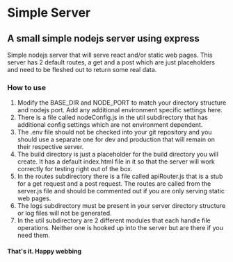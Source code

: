 # Simple Server

## A small simple nodejs server using express

Simple nodejs server that will serve react and/or static web pages.
This server has 2 default routes, a get and a post which are just placeholders and need to be fleshed out to return some real data.

### How to use

1. Modify the BASE_DIR and NODE_PORT to match your directory structure and nodejs port. Add any additional environment specific settings here.
2. There is a file called nodeConfig.js in the util subdirectory that has additional config settings which are not environment dependent.
3. The .env file should not be checked into your git repository and you should use a separate one for dev and production that will remain on their respective server.
4. The build directory is just a placeholder for the build directory you will create. It has a default index.html file in it so that the server will work correctly for testing right out of the box.
5. In the routes subdirectory there is a file called apiRouter.js that is a stub for a get request and a post request. The routes are called from the server.js file and should be commented out if you are only serving static web pages.
6. The logs subdirectory must be present in your server directory structure or log files will not be generated.
7. In the util subdirectory are 2 different modules that each handle file operations. Neither one is hooked up into the server but are there if you need them.

#### That's it. Happy webbing
